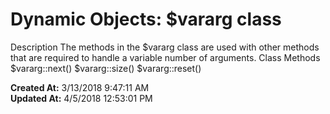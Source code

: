 # Dynamic Objects: $vararg class

Description The methods in the $vararg class are used with other methods that are required to handle a variable number of arguments. Class Methods $vararg::next() $vararg::size() $vararg::reset()  

**Created At:** 3/13/2018 9:47:11 AM  
**Updated At:** 4/5/2018 12:53:01 PM  

